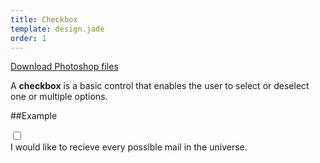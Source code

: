 ```yaml
---
title: Checkbox
template: design.jade
order: 1
---
```


<a href="../psd/form.psd" class="download" >Download Photoshop files</a>

A **checkbox** is a basic control that enables the user to select or deselect one or multiple options.

##Example

<label data-checkbox="data-checkbox" class="checkbox">
  <input type="checkbox" class="checkbox__checkbox"/>
  <div class="checkbox__label">
    <div class="checkbox__label__text">I would like to recieve every possible mail in the universe.</div>
  </div>
</label>
